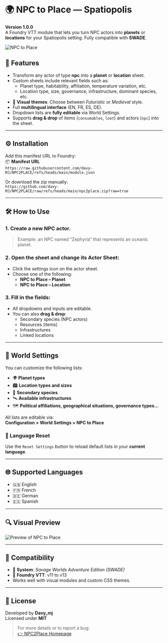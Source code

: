 # 🌍 NPC to Place — Spatiopolis

**Version 1.0.0**  
A Foundry VTT module that lets you turn NPC actors into **planets** or **locations** for your Spatiopolis setting. Fully compatible with **SWADE**.

![NPC to Place](https://www.stream-adventure.fr/npc2place/setup-cover.png)

## 🧩 Features

- Transform any actor of type **npc** into a **planet** or **location** sheet.
- Custom sheets include relevant fields such as:
  - Planet type, habitability, affiliation, temperature variation, etc.
  - Location type, size, governance, infrastructure, dominant species, etc.
- 🎨 **Visual themes**: Choose between *Futuristic* or *Medieval* style.
- Full **multilingual interface** (EN, FR, ES, DE).
- Dropdown lists are **fully editable** via World Settings.
- Supports **drag & drop** of items (`consumables`, `loot`) and actors (`npc`) into the sheet.

---

## ⚙️ Installation

Add this manifest URL to Foundry:  
📦 **Manifest URL**  
`https://raw.githubusercontent.com/davy-MJ/NPC2PLACE/refs/heads/main/module.json`

Or download the zip manually:  
`https://github.com/davy-MJ/NPC2PLACE/raw/refs/heads/main/npc2place.zip?raw=true`

---

## 🛠️ How to Use

### 1. Create a new **NPC actor**.
> Example: an NPC named “Zephyria” that represents an oceanic planet.

### 2. Open the sheet and change its **Actor Sheet**:
- Click the settings icon on the actor sheet.
- Choose one of the following:
  - **NPC to Place – Planet**
  - **NPC to Place – Location**

### 3. Fill in the fields:
- All dropdowns and inputs are editable.
- You can also **drag & drop**:
  - Secondary species (NPC actors)
  - Resources (items)
  - Infrastructures
  - Linked locations

---

## 🔧 World Settings

You can customize the following lists:

- 🌍 **Planet types**
- 🏙️ **Location types and sizes**
- 🧬 **Secondary species**
- 🛰️ **Available infrastructures**
- 🗺️ **Political affiliations, geographical situations, governance types...**

All lists are editable via:  
**Configuration > World Settings > NPC to Place**

### 🧼 Language Reset
Use the `Reset Settings` button to reload default lists in your **current language**.

---

## 🌐 Supported Languages

- 🇬🇧 English  
- 🇫🇷 French  
- 🇩🇪 German  
- 🇪🇸 Spanish  

---

## 🔍 Visual Preview

![Preview of NPC to Place](https://www.stream-adventure.fr/npc2place/setup-cover.png)

---

## 🤝 Compatibility

- 🎲 **System**: *Savage Worlds Adventure Edition (SWADE)*
- 🧠 **Foundry VTT**: v11 to v13
- Works well with visual modules and custom CSS themes.

---

## 📜 License

Developed by **Davy_mj**  
Licensed under **MIT**

> For more details or to report a bug:  
[👉 NPC2Place Homepage](https://www.stream-adventure.fr/npc2place/)
